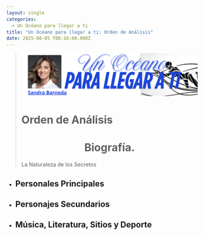 ```yaml
---
layout: single
categories:
  - Un Océano para llegar a ti
title: "Un Océano para llegar a ti: Orden de Análisis"
date: 2025-08-05 T08:16:00.000Z
---
```



> ![](/assets/img/banner-un-oceano-para-llegar-a-ti.png)
>
> # Orden de Análisis
>
>
>
> # <center>**Biografía**.</center>
>
>
>
>
>
>
> La Naturaleza de los Secretos

* ## Personales Principales
* ## Personajes Secundarios
* ## Música, Literatura, Sitios y Deporte
